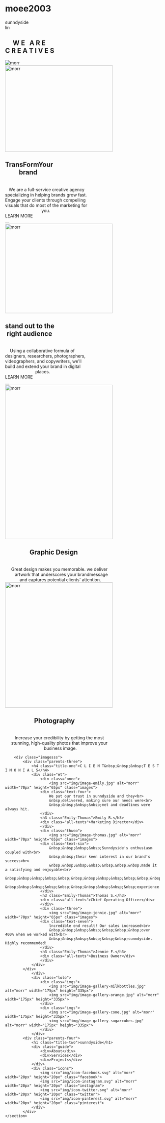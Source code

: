 # moee2003
<!DOCTYPE html>
<html lang="en">
<head>
    <meta charset="UTF-8">
    <meta http-equiv="X-UA-Compatible" content="IE=edge">
    <meta name="viewport" content="width=device-width, initial-scale=1.0">
    <link rel="stylesheet" href="moazameh.css">
    <title>moee</title>
</head>
<body class="body">
    <section class="border-one">
        <div class="parents">
            <div class="m">
                <div class="text-one">sunndyside</div>
                <img class="lines" src="img/linee1.png" alt="line" width="20px" height="17px">
            </div>
            <div class="k">
                <h1 class="text">&nbsp;&nbsp;&nbsp;&nbsp;&nbsp;W&nbsp;E&nbsp; &nbsp;A&nbsp;R&nbsp;E <br>C&nbsp;R&nbsp;E&nbsp;A&nbsp;T&nbsp;I&nbsp;V&nbsp;E&nbsp;S</h1>
            </div>
        </div>
        <img class="img-moee" src="img/moee.jpg" alt="morr">
        <div class="t">
            <img class="img" src="img/egg.jpg" alt="morr" width="350px" height="280px">
        <div class="border-two">
            <div>
                <h2 class="Title">TransFormYour<br>&nbsp;&nbsp;&nbsp;&nbsp;&nbsp;&nbsp;&nbsp;&nbsp;&nbsp;brand</h2>
            </div>
            <br>
             <div class="text-two">
                &nbsp;&nbsp;&nbsp;We&nbsp;are&nbsp;a&nbsp;full-service&nbsp;creative&nbsp;agency<br>
                specializing&nbsp;in&nbsp;helping&nbsp;brands&nbsp;grow&nbsp;fast.<br>
                Engage&nbsp;your&nbsp;clients&nbsp;through&nbsp;compelling<br>
                visuals&nbsp;that&nbsp;do&nbsp;most&nbsp;of&nbsp;the&nbsp;marketing&nbsp;for<br>
                &nbsp;&nbsp;&nbsp;&nbsp;&nbsp;&nbsp;&nbsp;&nbsp;&nbsp;&nbsp;&nbsp;&nbsp;&nbsp;
                &nbsp;&nbsp;&nbsp;&nbsp;&nbsp;&nbsp;&nbsp;&nbsp;&nbsp;&nbsp;&nbsp;&nbsp;&nbsp;&nbsp;&nbsp;&nbsp;you.
            </div>
            <div class="text-three">LEARN&nbsp;MORE</div>
            <div class="line">__</div>
        </div>
        </div>
        <div class="p">
            <img class="img-cup" src="img/Cup.jpg" alt="morr" width="350px" height="290px">
        <div class="border-threee">
            <div>
                <h2 class="Title">stand out to the<br>&nbsp;right audience</h2>
            </div>
            <br>
             <div class="text-two">
                &nbsp;&nbsp;&nbsp;&nbsp;Using a collaborative formula of<br>
                designers, researchers, photographers,<br>
                videographers, and copywriters, we'll<br>
                build and extend your brand in digital<br>
                &nbsp;&nbsp;&nbsp;&nbsp;&nbsp;&nbsp;&nbsp;&nbsp;&nbsp;&nbsp;
                &nbsp;&nbsp;&nbsp;&nbsp;&nbsp;&nbsp;&nbsp;&nbsp;&nbsp;&nbsp;
                &nbsp;&nbsp;&nbsp;places.
            </div>
            <div class="text-three">LEARN&nbsp;MORE</div>
            <div class="linee"text-three>__</div>
        </div>
        </div>
        <div class="z">
            <div>
                <div class="cherry">
                    <img class="img-cherry" src="img/cherry.jpg" alt="morr" width="350px" height="500px">
                <div class="parents-one">
                    <h2>&nbsp;&nbsp;&nbsp;&nbsp;&nbsp;&nbsp;&nbsp;&nbsp;&nbsp;&nbsp;&nbsp;
                        &nbsp;&nbsp;&nbsp;&nbsp;Graphic Design</h2><br>
                    <div>
                        &nbsp;&nbsp;&nbsp;&nbsp;&nbsp;Great design makes you memorable. we deliver<br>
                        &nbsp;&nbsp;&nbsp;&nbsp;&nbsp;&nbsp;&nbsp;&nbsp;artwork that underscores your brandmessage<br>
                        &nbsp;&nbsp;&nbsp;&nbsp;&nbsp;&nbsp;&nbsp;&nbsp;&nbsp;&nbsp;&nbsp;&nbsp;and captures potential clients' attention.
                    </div>
                </div>
            </div>
            </div>  
            <div class="orange">
                <img class="img-orange" src="img/orange.jpg" alt="morr" width="350px" height="406px">
            <div class="parents-two">
                <h2>&nbsp;&nbsp;&nbsp;&nbsp;&nbsp;&nbsp;&nbsp;&nbsp;&nbsp;&nbsp;&nbsp;
                    &nbsp;&nbsp;&nbsp;&nbsp;&nbsp;&nbsp;&nbsp;Photography</h2><br>
                    <div>
                        &nbsp;&nbsp;&nbsp;&nbsp;&nbsp;&nbsp;&nbsp;&nbsp;lncrease your credibility by getting the most<br>
                        &nbsp;&nbsp;&nbsp;&nbsp;&nbsp;stunning, high-quality photos that improve your<br>
                        &nbsp;&nbsp;&nbsp;&nbsp;&nbsp;&nbsp;&nbsp;&nbsp;&nbsp;&nbsp;&nbsp;&nbsp;&nbsp;&nbsp;
                        &nbsp;&nbsp;&nbsp;&nbsp;&nbsp;&nbsp;&nbsp;&nbsp;&nbsp;&nbsp;&nbsp;&nbsp;&nbsp;&nbsp;&nbsp;&nbsp;&nbsp;business image.
                    </div>
            </div>
            </div>
            </div>
        </div>

        <div class="imagesss">
            <div class="parents-three">
                <h4 class="title-one">C L I E N T&nbsp;&nbsp;&nbsp;T E S T I M O N I A L S</h4>
                <div class="et">
                    <div class="onee">
                        <img src="img/image-emily.jpg" alt="morr" width="70px" height="65px" class="images">
                    <div class="text-four">
                        We put our trust in sunndyside and they<br>
                        &nbsp;delivered, making sure our needs were<br>
                        &nbsp;&nbsp;&nbsp;&nbsp;met and deadlines were always hit.
                    </div>
                    <h3 class="Emily-Thomas">Emily R.</h3>
                    <div class="all-texts">Marketing Director</div>
                    </div>
                    <div class="thwoo">
                        <img src="img/image-thomas.jpg" alt="morr" width="70px" height="65px" class="images">
                    <div class="text-six">
                        &nbsp;&nbsp;&nbsp;&nbsp;Sunndyside's enthusiasm coupled with<br>
                        &nbsp;&nbsp;their keen interest in our brand's success<br>
                        &nbsp;&nbsp;&nbsp;&nbsp;&nbsp;&nbsp;&nbsp;made it a satisfying and enjoyable<br>
                        &nbsp;&nbsp;&nbsp;&nbsp;&nbsp;&nbsp;&nbsp;&nbsp;&nbsp;&nbsp;&nbsp;&nbsp;&nbsp;&nbsp;
                        &nbsp;&nbsp;&nbsp;&nbsp;&nbsp;&nbsp;&nbsp;&nbsp;&nbsp;&nbsp;experience.
                    </div>
                    <h3 class="Emily-Thomas">Thomas S.</h3>
                    <div class="all-texts">Chief Operating Officer</div>
                    </div>
                    <div class="three">
                        <img src="img/image-jennie.jpg" alt="morr" width="70px" height="65px" class="images">
                    <div class="text-seven">
                        lncredible end result! Our sales increased<br>
                        &nbsp;&nbsp;&nbsp;&nbsp;&nbsp;&nbsp;&nbsp;over 400% when we worked with<br>
                        &nbsp;&nbsp;&nbsp;&nbsp;&nbsp;&nbsp;sunndyside. Highly recommended!
                    </div>
                    <h3 class="Emily-Thomas">Jennie F.</h3>
                    <div class="all-texts">Business Owner</div>
                    </div>
                </div>
            </div>
                </div>
                <div class="lolo">
                    <div class="imgs">
                        <img src="img/image-gallery-milkbottles.jpg" alt="morr" width="175px" height="335px">
                        <img src="img/image-gallery-orange.jpg" alt="morr" width="175px" height="335px">
                    </div>
                    <div class="imgs">
                        <img src="img/image-gallery-cone.jpg" alt="morr" width="175px" height="335px">
                        <img src="img/image-gallery-sugarcubes.jpg" alt="morr" width="175px" height="335px">
                    </div>
                </div>
            <div class="parents-four">
                <h1 class="title-two">sunndyside</h1>
                <div class="guide">
                    <div>About</div>
                    <div>Services</div>
                    <div>Projects</div>
                </div>
                <div class="icons">
                    <img src="img/icon-facebook.svg" alt="morr" width="20px" height="20px" class="facebook">
                    <img src="img/icon-instagram.svg" alt="morr" width="20px" height="20px" class="instagram">
                    <img src="img/icon-twitter.svg" alt="morr" width="20px" height="20px" class="twitter">
                    <img src="img/icon-pinterest.svg" alt="morr" width="20px" height="20px" class="pinterest">
                </div>
            </div>
    </section>
</body>
</html>
